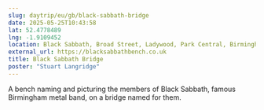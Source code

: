 ```yaml
---
slug: daytrip/eu/gb/black-sabbath-bridge
date: 2025-05-25T10:43:58
lat: 52.4778489
lng: -1.9109452
location: Black Sabbath, Broad Street, Ladywood, Park Central, Birmingham, West Midlands, England, B1 2HP, United Kingdom
external_url: https://blacksabbathbench.co.uk
title: Black Sabbath Bridge
poster: "Stuart Langridge"
---
```

A bench naming and picturing the members of Black Sabbath, famous Birmingham metal band, on a bridge named for them.
